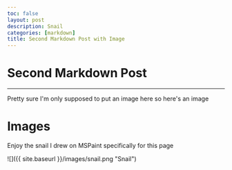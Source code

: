 ```yaml
---
toc: false
layout: post
description: Snail
categories: [markdown]
title: Second Markdown Post with Image
---
```

# Second Markdown Post
---
Pretty sure I'm only supposed to put an image here so here's an image

# Images
Enjoy the snail I drew on MSPaint specifically for this page

![]({{ site.baseurl }}/images/snail.png "Snail")
